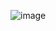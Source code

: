 ![image](https://github.com/adnanbhuiyan/Blockchain-Smart-Contract-Risk-Assessment-Data-Analysis/assets/86984970/fb309c3d-e151-4be0-afb8-035129c49952)
